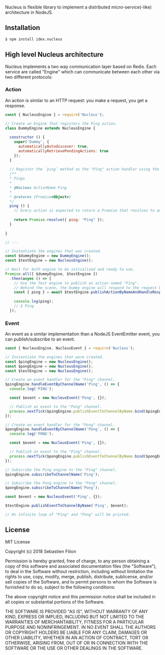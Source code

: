 Nucleus is flexible library to implement a distributed micro-service(-like) architecture in NodeJS.  

## Installation

```bash
$ npm install idex.nucleus
```

## High level Nucleus architecture

Nucleus implements a two way communication layer based on Redis. Each service are called "Engine" which can communicate
between each other via two different protocols:

### Action
An action is similar to an HTTP request: you make a request, you get a response.

```javascript
const { NucleusEngine } = require('Nucleus');

// Create an Engine that registers the Ping action.
class DummyEngine extends NucleusEngine {
  
  constructor () {
    super('Dummy', {
      automaticallyAutodiscover: true,
      automaticallyRetrievePendingActions: true
    });
  }
  
  // Register the `ping` method as the "Ping" action handler using the `@Nucleus ActionName` tag.
  /**
  * Pings
  * 
  * @Nucleus ActionName Ping
  * 
  * @returns {Promise<Object>}
  */
  ping () {
    // Every action is expected to return a Promise that resolves to an object.
    
    return Promise.resolve({ ping: "Ping" });
  }
  
}

// ---

// Instantiate the engines that was created.
const $dummyEngine = new DummyEngine();
const $testEngine = new NucleusEngine();

// Wait for both engine to be initialized and ready to use.
Promise.all([ $dummyEngine, $testEngine ])
  .then(async () => {
    // Use the Test engine to publish an action named "Ping".
    // Behind the scene, the Dummy engine will respond to the request by executing the $dummyEngine.ping function.
    const { ping } = await $testEngine.publishActionByNameAndHandleResponse('Ping', {});
    
    console.log(ping);
    // $ Ping
  });
```

### Event
An event as a similar implementation than a NodeJS EventEmitter event, you can publish/subscribe to an event.

```javascript
const { NucleusEngine, NucleusEvent } = require('Nucleus');

// Instantiate the engines that were created.
const $pingEngine = new NucleusEngine();
const $pongEngine = new NucleusEngine();
const $testEngine = new NucleusEngine();

// Create an event handler for the "Ping" channel.
$pingEngine.handleEventByChannelName('Ping', () => {
  console.log('PING');

  const $event = new NucleusEvent('Pong', {});

  // Publish an event to the "Pong" channel.
  process.nextTick($pingEngine.publishEventToChannelByName.bind($pingEngine, 'Pong', $event));
});

// Create an event handler for the "Pong" channel.
$pongEngine.handleEventByChannelName('Pong', () => {
  console.log('PONG');

  const $event = new NucleusEvent('Ping', {});

  // Publish an event to the "Ping" channel.
  process.nextTick($pongEngine.publishEventToChannelByName.bind($pongEngine, 'Ping', $event));
});

// Subscribe the Ping engine to the "Ping" channel.
$pingEngine.subscribeToChannelName('Ping');

// Subscribe the Pong engine to the "Pong" channel.
$pongEngine.subscribeToChannelName('Pong');

const $event = new NucleusEvent('Ping', {});

$testEngine.publishEventToChannelByName('Ping', $event);

// An infinite loop of "Ping" and "Pong" will be printed.
```

## License

MIT License

Copyright (c) 2018 Sebastien Filion

Permission is hereby granted, free of charge, to any person obtaining a copy
of this software and associated documentation files (the "Software"), to deal
in the Software without restriction, including without limitation the rights
to use, copy, modify, merge, publish, distribute, sublicense, and/or sell
copies of the Software, and to permit persons to whom the Software is
furnished to do so, subject to the following conditions:

The above copyright notice and this permission notice shall be included in all
copies or substantial portions of the Software.

THE SOFTWARE IS PROVIDED "AS IS", WITHOUT WARRANTY OF ANY KIND, EXPRESS OR
IMPLIED, INCLUDING BUT NOT LIMITED TO THE WARRANTIES OF MERCHANTABILITY,
FITNESS FOR A PARTICULAR PURPOSE AND NONINFRINGEMENT. IN NO EVENT SHALL THE
AUTHORS OR COPYRIGHT HOLDERS BE LIABLE FOR ANY CLAIM, DAMAGES OR OTHER
LIABILITY, WHETHER IN AN ACTION OF CONTRACT, TORT OR OTHERWISE, ARISING FROM,
OUT OF OR IN CONNECTION WITH THE SOFTWARE OR THE USE OR OTHER DEALINGS IN THE
SOFTWARE.